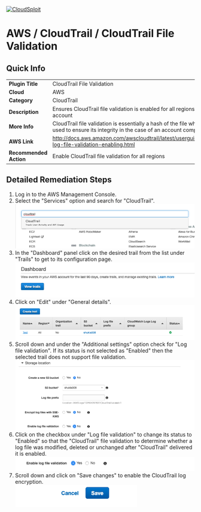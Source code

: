 [![CloudSploit](https://cloudsploit.com/img/logo-new-big-text-100.png "CloudSploit")](https://cloudsploit.com)

# AWS / CloudTrail / CloudTrail File Validation

## Quick Info

| | |
|-|-|
| **Plugin Title** | CloudTrail File Validation |
| **Cloud** | AWS |
| **Category** | CloudTrail |
| **Description** | Ensures CloudTrail file validation is enabled for all regions within an account |
| **More Info** | CloudTrail file validation is essentially a hash of the file which can be used to ensure its integrity in the case of an account compromise. |
| **AWS Link** | http://docs.aws.amazon.com/awscloudtrail/latest/userguide/cloudtrail-log-file-validation-enabling.html |
| **Recommended Action** | Enable CloudTrail file validation for all regions |

## Detailed Remediation Steps
1. Log in to the AWS Management Console.
2. Select the "Services" option and search for "CloudTrail".</br><img src="/resources/aws/cloudtrail/cloudtrail-file-validation/step2.png"/>
3. In the "Dashboard" panel click on the desired trail from the list under "Trails" to get to its configuration page.</br> <img src="/resources/aws/cloudtrail/cloudtrail-file-validation/step3.png"/>
4. Click on "Edit" under "General details". </br><img src="/resources/aws/cloudtrail/cloudtrail-file-validation/step4.png"/>
5. Scroll down and under the "Additional settings" option check for "Log file validation". If its status is not selected as "Enabled" then the selected trail does not support file validation.</br><img src="/resources/aws/cloudtrail/cloudtrail-file-validation/step5.png"/>
6. Click on the checkbox under "Log file validation" to change its status to "Enabled" so that the "CloudTrail" file validation to determine whether a log file was modified, deleted or unchanged after "CloudTrail" delivered it is enabled. </br> <img src="/resources/aws/cloudtrail/cloudtrail-file-validation/step6.png"/>
7. Scroll down and click on "Save changes" to enable the CloudTrail log encryption.</br><img src="/resources/aws/cloudtrail/cloudtrail-file-validation/step7.png"/>
